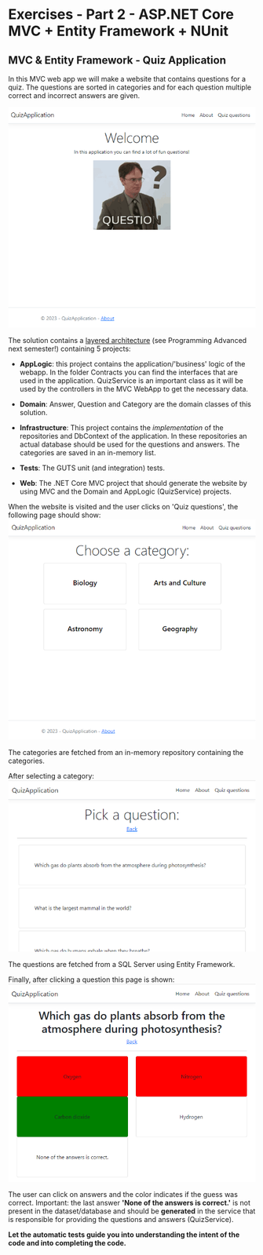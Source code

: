 # Exercises - Part 2 - ASP.NET Core MVC + Entity Framework + NUnit

## MVC & Entity Framework - Quiz Application
In this MVC web app we will make a website that contains questions for a quiz. The questions are sorted in categories and for each question multiple correct and incorrect answers are given. 

![Home screen](images/QuizApplication_home.png)

The solution contains a [layered architecture](https://www.oreilly.com/library/view/software-architecture-patterns/9781491971437/ch01.html) (see Programming Advanced next semester!) containing 5 projects:

* **AppLogic**: this project contains the application/'business' logic of the webapp. In the folder Contracts you can find the interfaces that are used in the application. 
QuizService is an important class as it will be used by the controllers in the MVC WebApp to get the necessary data.

* **Domain**: Answer, Question and Category are the domain classes of this solution. 
* **Infrastructure**: This project contains the *implementation* of the repositories and DbContext of the application. In these repositories an actual database should be used for the questions and answers. The categories are saved in an in-memory list. 
* **Tests**: The GUTS unit (and integration) tests.
* **Web**: The .NET Core MVC project that should generate the website by using MVC and the Domain and AppLogic (QuizService) projects.

When the website is visited and the user clicks on 'Quiz questions', the following page should show: 
![Categories screen](images/QuizApplication_categories.png)

The categories are fetched from an in-memory repository containing the categories.

After selecting a category:
![Questions screen](images/QuizApplication_questions.png)

The questions are fetched from a SQL Server using Entity Framework. 

Finally, after clicking a question this page is shown:
![Questions screen](images/QuizApplication_answers.png)

The user can click on answers and the color indicates if the guess was correct.
Important: the last answer **'None of the answers is correct.'** is not present in the dataset/database and should be **generated** in the service that is responsible for providing the questions and answers (QuizService).

**Let the automatic tests guide you into understanding the intent of the code and into completing the code.**